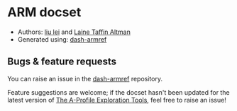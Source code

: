 # ARM docset

* Authors: [liu lei](https://github.com/leolovenet/) and [Laine Taffin Altman](https://github.com/pthariensflame)
* Generated using: [dash-armref](https://github.com/leolovenet/Dash-ARMRef)

## Bugs & feature requests

You can raise an issue in the [dash-armref](https://github.com/leolovenet/Dash-ARMRef) repository.

Feature suggestions are welcome; if the docset hasn't been updated for the latest version of [The A-Profile Exploration Tools](https://developer.arm.com/Architectures/A-Profile%20Architecture#Downloads), feel free to raise an issue!
